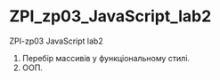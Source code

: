 # ZPI_zp03_JavaScript_lab2
ZPI-zp03 JavaScript lab2
1. Перебір массивів у функціональному стилі.
2. ООП.
